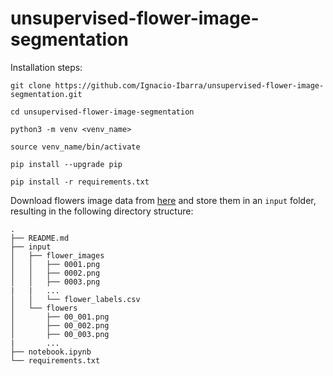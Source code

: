 # unsupervised-flower-image-segmentation

Installation steps:
```
git clone https://github.com/Ignacio-Ibarra/unsupervised-flower-image-segmentation.git

cd unsupervised-flower-image-segmentation

python3 -m venv <venv_name>

source venv_name/bin/activate

pip install --upgrade pip

pip install -r requirements.txt

```
Download flowers image data from [here](https://www.kaggle.com/datasets/olgabelitskaya/flower-color-images?resource=download) and store them in an `input` folder, resulting in the following directory structure: 

```
.
├── README.md
├── input
│   ├── flower_images
│   │   ├── 0001.png
│   │   ├── 0002.png
│   │   ├── 0003.png
|   |   ...
│   │   └── flower_labels.csv
│   └── flowers
│       ├── 00_001.png
│       ├── 00_002.png
│       ├── 00_003.png
|       ...
├── notebook.ipynb
└── requirements.txt

```